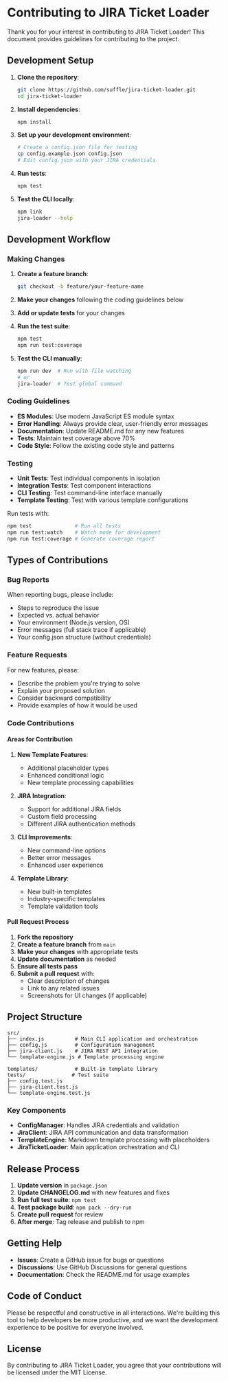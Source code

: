 # Contributing to JIRA Ticket Loader

Thank you for your interest in contributing to JIRA Ticket Loader! This document provides guidelines for contributing to the project.

## Development Setup

1. **Clone the repository**:
   ```bash
   git clone https://github.com/suffle/jira-ticket-loader.git
   cd jira-ticket-loader
   ```

2. **Install dependencies**:
   ```bash
   npm install
   ```

3. **Set up your development environment**:
   ```bash
   # Create a config.json file for testing
   cp config.example.json config.json
   # Edit config.json with your JIRA credentials
   ```

4. **Run tests**:
   ```bash
   npm test
   ```

5. **Test the CLI locally**:
   ```bash
   npm link
   jira-loader --help
   ```

## Development Workflow

### Making Changes

1. **Create a feature branch**:
   ```bash
   git checkout -b feature/your-feature-name
   ```

2. **Make your changes** following the coding guidelines below

3. **Add or update tests** for your changes

4. **Run the test suite**:
   ```bash
   npm test
   npm run test:coverage
   ```

5. **Test the CLI manually**:
   ```bash
   npm run dev  # Run with file watching
   # or
   jira-loader  # Test global command
   ```

### Coding Guidelines

- **ES Modules**: Use modern JavaScript ES module syntax
- **Error Handling**: Always provide clear, user-friendly error messages
- **Documentation**: Update README.md for any new features
- **Tests**: Maintain test coverage above 70%
- **Code Style**: Follow the existing code style and patterns

### Testing

- **Unit Tests**: Test individual components in isolation
- **Integration Tests**: Test component interactions
- **CLI Testing**: Test command-line interface manually
- **Template Testing**: Test with various template configurations

Run tests with:
```bash
npm test              # Run all tests
npm run test:watch    # Watch mode for development
npm run test:coverage # Generate coverage report
```

## Types of Contributions

### Bug Reports

When reporting bugs, please include:
- Steps to reproduce the issue
- Expected vs. actual behavior
- Your environment (Node.js version, OS)
- Error messages (full stack trace if applicable)
- Your config.json structure (without credentials)

### Feature Requests

For new features, please:
- Describe the problem you're trying to solve
- Explain your proposed solution
- Consider backward compatibility
- Provide examples of how it would be used

### Code Contributions

#### Areas for Contribution

1. **New Template Features**:
   - Additional placeholder types
   - Enhanced conditional logic
   - New template processing capabilities

2. **JIRA Integration**:
   - Support for additional JIRA fields
   - Custom field processing
   - Different JIRA authentication methods

3. **CLI Improvements**:
   - New command-line options
   - Better error messages
   - Enhanced user experience

4. **Template Library**:
   - New built-in templates
   - Industry-specific templates
   - Template validation tools

#### Pull Request Process

1. **Fork the repository**
2. **Create a feature branch** from `main`
3. **Make your changes** with appropriate tests
4. **Update documentation** as needed
5. **Ensure all tests pass**
6. **Submit a pull request** with:
   - Clear description of changes
   - Link to any related issues
   - Screenshots for UI changes (if applicable)

## Project Structure

```
src/
├── index.js          # Main CLI application and orchestration
├── config.js         # Configuration management
├── jira-client.js    # JIRA REST API integration
└── template-engine.js # Template processing engine

templates/            # Built-in template library
tests/               # Test suite
├── config.test.js
├── jira-client.test.js
└── template-engine.test.js
```

### Key Components

- **ConfigManager**: Handles JIRA credentials and validation
- **JiraClient**: JIRA API communication and data transformation
- **TemplateEngine**: Markdown template processing with placeholders
- **JiraTicketLoader**: Main application orchestration and CLI

## Release Process

1. **Update version** in `package.json`
2. **Update CHANGELOG.md** with new features and fixes
3. **Run full test suite**: `npm test`
4. **Test package build**: `npm pack --dry-run`
5. **Create pull request** for review
6. **After merge**: Tag release and publish to npm

## Getting Help

- **Issues**: Create a GitHub issue for bugs or questions
- **Discussions**: Use GitHub Discussions for general questions
- **Documentation**: Check the README.md for usage examples

## Code of Conduct

Please be respectful and constructive in all interactions. We're building this tool to help developers be more productive, and we want the development experience to be positive for everyone involved.

## License

By contributing to JIRA Ticket Loader, you agree that your contributions will be licensed under the MIT License.